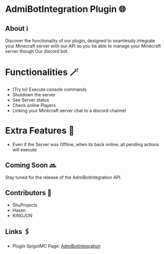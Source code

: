 # AdmiBotIntegration Plugin 🌐

## About ℹ️ 

Discover the functionality of our plugin, designed to seamlessly integrate your Minecraft server with our API so you be able to manage your Minecraft server though Our discord bot.

# Functionalities 🪄

- (Try to) Execute console commands
- Shutdown the server
- See Server status
- Check online Players
- Linking your Minecraft server chat to a discord channel

# Extra Features 🌟

- Even if the Server was Offline, when its back online, all pending actions will execute

## Coming Soon 🔜 

Stay tuned for the release of the AdmiBotIntegration API.

## Contributors 👥

- ShuProjects
- Hasen
- KINGJON

## Links 🖇️ 

- Plugin SpigotMC Page:
  [AdmiBotIntegration](https://www.spigotmc.org/resources/admibotintegration.116586/)


  

